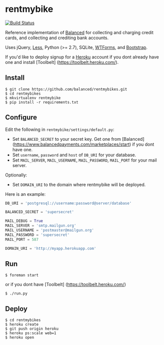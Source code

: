 rentmybike
===

[![Build Status](https://secure.travis-ci.org/balanced/rentmybikes.png?branch=master)](http://travis-ci.org/balanced/rentmybikes)

Reference implementation of [Balanced](https://www.balancedpayments.com) for
collecting and charging credit cards, and collecting and crediting bank accounts.

Uses jQuery, [Less](http://lesscss.org/), Python (>= 2.7), SQLite,
[WTForms](http://wtforms.simplecodes.com/), and
[Bootstrap](http://twitter.github.com/bootstrap/).

If you'd like to deploy signup for a [Heroku](http://www.heroku.com/signup)
account if you dont already have one and install [Toolbelt]
(https://toolbelt.heroku.com/).

Install
---

    $ git clone https://github.com/balanced/rentmybikes.git
    $ cd rentmybikes
    $ mkvirtualenv rentmybike
    $ pip install -r requirements.txt


Configure
---

Edit the following in `rentmybike/settings/default.py`:

* Set `BALANCED_SECRET` to your secret key. Get one from [Balanced] (https://www.balancedpayments.com/marketplaces/start) if you dont have one.
* Set `username`, `password` and `host` of `DB_URI` for your database.
* Set `MAIL_SERVER`, `MAIL_USERNAME`, `MAIL_PASSWORD`, `MAIL_PORT` for your mail server.

Optionally:

* Set `DOMAIN_URI` to the domain where rentmybike will be deployed.

Here is an example:

```python
DB_URI = 'postgresql://username:password@server/database'

BALANCED_SECRET = 'supersecret'

MAIL_DEBUG = True
MAIL_SERVER = 'smtp.mailgun.org'
MAIL_USERNAME = 'postmaster@mailgun.org'
MAIL_PASSWORD = 'supersecret'
MAIL_PORT = 587

DOMAIN_URI = 'http://myapp.herokuapp.com'
```

Run
---

    $ foreman start

or if you dont have [Toolbelt] (https://toolbelt.heroku.com/)

    $ ./run.py


Deploy
---
    $ cd rentmybikes
    $ heroku create
    $ git push origin heroku
    $ heroku ps:scale web=1
    $ heroku open

